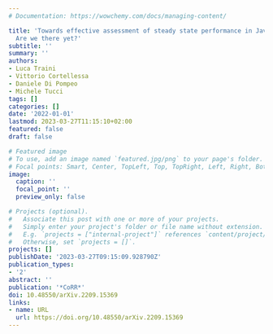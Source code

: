 ```yaml
---
# Documentation: https://wowchemy.com/docs/managing-content/

title: 'Towards effective assessment of steady state performance in Java software:
  Are we there yet?'
subtitle: ''
summary: ''
authors:
- Luca Traini
- Vittorio Cortellessa
- Daniele Di Pompeo
- Michele Tucci
tags: []
categories: []
date: '2022-01-01'
lastmod: 2023-03-27T11:15:10+02:00
featured: false
draft: false

# Featured image
# To use, add an image named `featured.jpg/png` to your page's folder.
# Focal points: Smart, Center, TopLeft, Top, TopRight, Left, Right, BottomLeft, Bottom, BottomRight.
image:
  caption: ''
  focal_point: ''
  preview_only: false

# Projects (optional).
#   Associate this post with one or more of your projects.
#   Simply enter your project's folder or file name without extension.
#   E.g. `projects = ["internal-project"]` references `content/project/deep-learning/index.md`.
#   Otherwise, set `projects = []`.
projects: []
publishDate: '2023-03-27T09:15:09.928790Z'
publication_types:
- '2'
abstract: ''
publication: '*CoRR*'
doi: 10.48550/arXiv.2209.15369
links:
- name: URL
  url: https://doi.org/10.48550/arXiv.2209.15369
---
```

